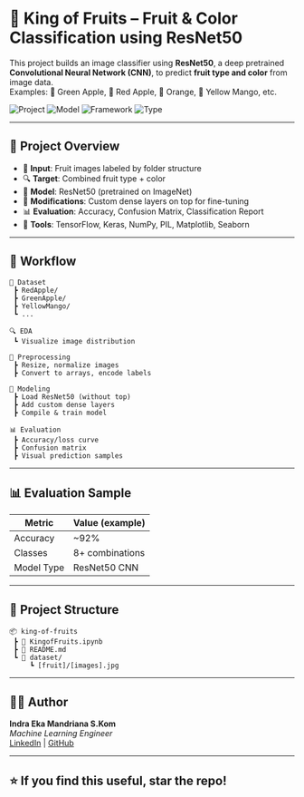 # 🍎 King of Fruits – Fruit & Color Classification using ResNet50

This project builds an image classifier using **ResNet50**, a deep pretrained **Convolutional Neural Network (CNN)**, to predict **fruit type and color** from image data.  
Examples: 🍏 Green Apple, 🍎 Red Apple, 🍊 Orange, 🥭 Yellow Mango, etc.

![Project](https://img.shields.io/badge/Project-King%20of%20Fruits-orange?style=flat)
![Model](https://img.shields.io/badge/Model-ResNet50-blue?style=flat)
![Framework](https://img.shields.io/badge/Framework-TensorFlow%20%7C%20Keras-lightgrey?style=flat)
![Type](https://img.shields.io/badge/Type-Multiclass%20Image%20Classification-green?style=flat)

---

## 🚀 Project Overview

- 📂 **Input**: Fruit images labeled by folder structure
- 🔍 **Target**: Combined fruit type + color
- 🧠 **Model**: ResNet50 (pretrained on ImageNet)
- 🔧 **Modifications**: Custom dense layers on top for fine-tuning
- 📊 **Evaluation**: Accuracy, Confusion Matrix, Classification Report
- 🧪 **Tools**: TensorFlow, Keras, NumPy, PIL, Matplotlib, Seaborn

---

## 🧠 Workflow

```text
📁 Dataset
 ┣ RedApple/
 ┣ GreenApple/
 ┣ YellowMango/
 ┗ ...

🔍 EDA
 ┗ Visualize image distribution

🧹 Preprocessing
 ┣ Resize, normalize images
 ┣ Convert to arrays, encode labels

🧠 Modeling
 ┣ Load ResNet50 (without top)
 ┣ Add custom dense layers
 ┣ Compile & train model

📊 Evaluation
 ┣ Accuracy/loss curve
 ┣ Confusion matrix
 ┣ Visual prediction samples
```

---

## 📊 Evaluation Sample

| Metric     | Value (example) |
|------------|------------------|
| Accuracy   | ~92%             |
| Classes    | 8+ combinations  |
| Model Type | ResNet50 CNN     |

---

## 📂 Project Structure

```
📦 king-of-fruits
 ┣ 📄 KingofFruits.ipynb
 ┣ 📄 README.md
 ┗ 📁 dataset/
     ┗ [fruit]/[images].jpg
```

---

## 👨‍💻 Author

**Indra Eka Mandriana S.Kom**  
_Machine Learning Engineer_  
[LinkedIn](https://www.linkedin.com/in/indra-eka-mandriana-47a885148/) | [GitHub](https://github.com/indraekam)

---

## ⭐ If you find this useful, star the repo!
